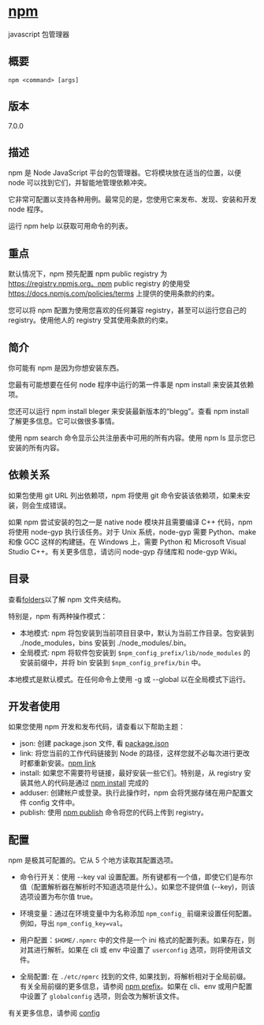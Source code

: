 # [npm](https://docs.npmjs.com/cli/v7/commands/npm)
javascript 包管理器

## 概要
```
npm <command> [args]
```
## 版本
7.0.0

## 描述
npm 是 Node JavaScript 平台的包管理器。它将模块放在适当的位置，以便 node 可以找到它们，并智能地管理依赖冲突。

它非常可配置以支持各种用例。最常见的是，您使用它来发布、发现、安装和开发 node 程序。

运行 npm help 以获取可用命令的列表。

## 重点
默认情况下，npm 预先配置 npm public registry 为 https://registry.npmjs.org。npm public registry 的使用受 https://docs.npmjs.com/policies/terms 上提供的使用条款的约束。

您可以将 npm 配置为使用您喜欢的任何兼容 registry，甚至可以运行您自己的 registry。使用他人的 registry 受其使用条款的约束。

## 简介
你可能有 npm 是因为你想安装东西。

您最有可能想要在任何 node 程序中运行的第一件事是 npm install 来安装其依赖项。

您还可以运行 npm install bleger 来安装最新版本的“blegg”。查看 npm install 了解更多信息。它可以做很多事情。

使用 npm search 命令显示公共注册表中可用的所有内容。使用 npm ls 显示您已安装的所有内容。

## 依赖关系
如果包使用 git URL 列出依赖项，npm 将使用 git 命令安装该依赖项，如果未安装，则会生成错误。

如果 npm 尝试安装的包之一是 native node 模块并且需要编译 C++ 代码，npm 将使用 node-gyp 执行该任务。对于 Unix 系统，node-gyp 需要 Python、make 和像 GCC 这样的构建链。在 Windows 上，需要 Python 和 Microsoft Visual Studio C++。有关更多信息，请访问 node-gyp 存储库和 node-gyp Wiki。

## 目录
查看[folders](./folders.md)以了解 npm 文件夹结构。

特别是，npm 有两种操作模式：
- 本地模式: npm 将包安装到当前项目目录中，默认为当前工作目录。包安装到 ./node_modules，bins 安装到 ./node_modules/.bin。
- 全局模式: npm 将软件包安装到 `$npm_config_prefix/lib/node_modules` 的安装前缀中，并将 bin 安装到 `$npm_config_prefix/bin` 中。

本地模式是默认模式。在任何命令上使用 -g 或 --global 以在全局模式下运行。

## 开发者使用
如果您使用 npm 开发和发布代码，请查看以下帮助主题：
- json: 创建 package.json 文件, 看 [package.json](./package.json)
- link: 将您当前的工作代码链接到 Node 的路径，这样您就不必每次进行更改时都重新安装。[npm link](./link.md)
- install: 如果您不需要符号链接，最好安装一些它们。特别是，从 registry 安装其他人的代码是通过 [npm install](./install.md) 完成的
- adduser: 创建帐户或登录。执行此操作时，npm 会将凭据存储在用户配置文件 config 文件中。
- publish: 使用 [npm publish](./publish.md) 命令将您的代码上传到 registry。

## 配置
npm 是极其可配置的。它从 5 个地方读取其配置选项。
- 命令行开关：使用 --key val 设置配置。所有键都有一个值，即使它们是布尔值（配置解析器在解析时不知道选项是什么）。如果您不提供值 (--key)，则该选项设置为布尔值 true。

- 环境变量：通过在环境变量中为名称添加 `npm_config_` 前缀来设置任何配置。例如，导出 `npm_config_key=val`。

- 用户配置：`$HOME/.npmrc` 中的文件是一个 ini 格式的配置列表。如果存在，则对其进行解析。如果在 cli 或 env 中设置了 `userconfig` 选项，则将使用该文件。

- 全局配置: 在 `./etc/npmrc` 找到的文件, 如果找到，将解析相对于全局前缀。有关全局前缀的更多信息，请参阅 [npm prefix]()。如果在 cli、env 或用户配置中设置了 `globalconfig` 选项，则会改为解析该文件。

有关更多信息，请参阅 [config](./config.md)